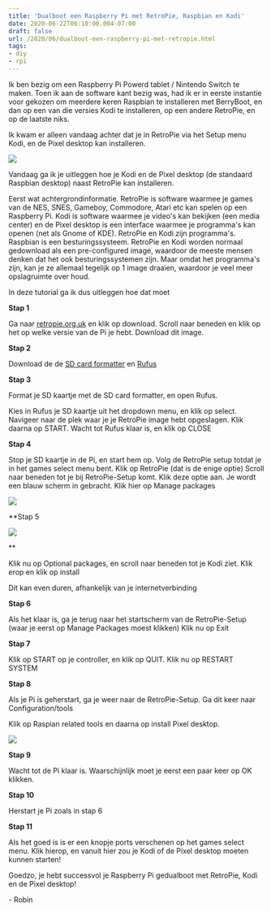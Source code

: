```yaml
---
title: 'Dualboot een Raspberry Pi met RetroPie, Raspbian en Kodi'
date: 2020-06-22T06:10:00.004-07:00
draft: false
url: /2020/06/dualboot-een-raspberry-pi-met-retropie.html
tags: 
- diy
- rpi
---
```


Ik ben bezig om een Raspberry Pi Powerd tablet / Nintendo Switch te maken. Toen ik aan de software kant bezig was, had ik er in eerste instantie voor gekozen om meerdere keren Raspbian te installeren met BerryBoot, en dan op een van die versies Kodi te installeren, op een andere RetroPie, en op de laatste niks.

Ik kwam er alleen vandaag achter dat je in RetroPie via het Setup menu Kodi, en de Pixel desktop kan installeren.

[![](https://1.bp.blogspot.com/-5h9D9iFXFbw/XvJNeKoS2iI/AAAAAAAAHrA/fdKGTdKYWC4zO6Xfq8lV58nlXLVETWSEQCK4BGAsYHg/w400-h108/RetroPieWebsiteLogo.png)](https://1.bp.blogspot.com/-5h9D9iFXFbw/XvJNeKoS2iI/AAAAAAAAHrA/fdKGTdKYWC4zO6Xfq8lV58nlXLVETWSEQCK4BGAsYHg/s520/RetroPieWebsiteLogo.png)

  

Vandaag ga ik je uitleggen hoe je Kodi en de Pixel desktop (de standaard Raspbian desktop) naast RetroPie kan installeren.

Eerst wat achtergrondinformatie. RetroPie is software waarmee je games van de NES, SNES, Gameboy, Commodore, Atari etc kan spelen op een Raspberry Pi. Kodi is software waarmee je video's kan bekijken (een media center) en de Pixel desktop is een interface waarmee je programma's kan openen (net als Gnome of KDE). RetroPie en Kodi zijn programma's. Raspbian is een besturingssysteem. RetroPie en Kodi worden normaal gedownload als een pre-configured image, waardoor de meeste mensen denken dat het ook besturingssystemen zijn. Maar omdat het programma's zijn, kan je ze allemaal tegelijk op 1 image draaien, waardoor je veel meer opslagruimte over houd.

In deze tutorial ga ik dus uitleggen hoe dat moet

  

**Stap 1**

Ga naar [retropie.org.uk](http://retropie.org.uk) en klik op download. Scroll naar beneden en klik op het op welke versie van de Pi je hebt. Download dit image.

  

**Stap 2**

Download de de [SD card formatter](https://www.sdcard.org/downloads/formatter/) en [Rufus](https://rufus.ie/)

  

**Stap 3**

Format je SD kaartje met de SD card formatter, en open Rufus.

Kies in Rufus je SD kaartje uit het dropdown menu, en klik op select. Navigeer naar de plek waar je je RetroPie image hebt opgeslagen. Klik daarna op START. Wacht tot Rufus klaar is, en klik op CLOSE

  

**Stap 4**

Stop je SD kaartje in de Pi, en start hem op. Volg de RetroPie setup totdat je in het games select menu bent. Klik op RetroPie (dat is de enige optie) Scroll naar beneden tot je bij RetroPie-Setup komt. Klik deze optie aan. Je wordt een blauw scherm in gebracht. Klik hier op Manage packages

  

[![](https://1.bp.blogspot.com/-Gnp_oOt8vZ4/XvJOA0v7aiI/AAAAAAAAHrU/K3xCPYwJnHASmkJlKxuRqnQ2OtqGeUQKgCK4BGAsYHg/w625-h364/Annotation%2B2020-06-23%2B204612.png)](https://1.bp.blogspot.com/-Gnp_oOt8vZ4/XvJOA0v7aiI/AAAAAAAAHrU/K3xCPYwJnHASmkJlKxuRqnQ2OtqGeUQKgCK4BGAsYHg/s1325/Annotation%2B2020-06-23%2B204612.png)

  

  

  

**Stap 5

[![](https://1.bp.blogspot.com/-8wgELVtv-ks/XvJOQxRdxCI/AAAAAAAAHro/JeVTqy4lUwgoI2nMomwBkJGila7EW0ZswCK4BGAsYHg/w131-h131/Thumbnail-symbol-transparent.png)](https://1.bp.blogspot.com/-8wgELVtv-ks/XvJOQxRdxCI/AAAAAAAAHro/JeVTqy4lUwgoI2nMomwBkJGila7EW0ZswCK4BGAsYHg/s625/Thumbnail-symbol-transparent.png)

**

Klik nu op Optional packages, en scroll naar beneden tot je Kodi ziet. Klik erop en klik op install

Dit kan even duren, afhankelijk van je internetverbinding

  

**Stap 6**

Als het klaar is, ga je terug naar het startscherm van de RetroPie-Setup (waar je eerst op Manage Packages moest klikken) Klik nu op Exit

  

**Stap 7**

Klik op START op je controller, en klik op QUIT. Klik nu op RESTART SYSTEM

  

**Stap 8**

Als je Pi is geherstart, ga je weer naar de RetroPie-Setup. Ga dit keer naar Configuration/tools

Klik op Raspian related tools en daarna op install Pixel desktop.

  

[![](https://1.bp.blogspot.com/-2r2STLP_2fY/XvJOls_oneI/AAAAAAAAHr8/kR8wXJ7Hkswz1MUf1CsiDMotc4_Rg8i8wCK4BGAsYHg/w625-h351/pi3-10.jpg)](https://1.bp.blogspot.com/-2r2STLP_2fY/XvJOls_oneI/AAAAAAAAHr8/kR8wXJ7Hkswz1MUf1CsiDMotc4_Rg8i8wCK4BGAsYHg/s1920/pi3-10.jpg)

  

**Stap 9**

Wacht tot de Pi klaar is. Waarschijnlijk moet je eerst een paar keer op OK klikken.

  

**Stap 10**

Herstart je Pi zoals in stap 6

  

**Stap 11**

Als het goed is is er een knopje ports verschenen op het games select menu. Klik hierop, en vanuit hier zou je Kodi of de Pixel desktop moeten kunnen starten!

  

Goedzo, je hebt successvol je Raspberry Pi gedualboot met RetroPie, Kodi en de Pixel desktop!

  

\- Robin